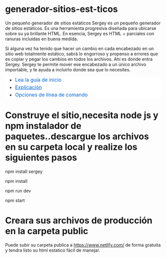 # generador-sitios-est-ticos
 Un pequeño generador de sitios estáticos
Sergey es un pequeño generador de sitios estáticos. Es una herramienta progresiva diseñada para ubicarse sobre su ya brillante HTML. En esencia, Sergey es HTML + parciales con ranuras incluidas en buena medida.

Si alguna vez ha tenido que hacer un cambio en cada encabezado en un sitio web totalmente estático, sabrá lo engorroso y propenso a errores que es copiar y pegar los cambios en todos los archivos. Ahí es donde entra Sergey. Sergey te permite mover ese encabezado a un único archivo importable, y te ayuda a incluirlo donde sea que lo necesites.

<ul style="background-color: white; box-sizing: border-box; color: #24292e; font-family: -apple-system, BlinkMacSystemFont, &quot;Segoe UI&quot;, Helvetica, Arial, sans-serif, &quot;Apple Color Emoji&quot;, &quot;Segoe UI Emoji&quot;; font-size: 16px; margin-bottom: 16px; margin-top: 0px; padding-left: 2em;">
<li style="box-sizing: border-box;"><a href="https://sergey.cool/#get-started" rel="nofollow" style="background-color: initial; box-sizing: border-box; color: #0366d6; text-decoration-line: none;">Lea la guía de inicio</a></li>
<li style="box-sizing: border-box; margin-top: 0.25em;"><a href="https://sergey.cool/slots/" rel="nofollow" style="background-color: initial; box-sizing: border-box; color: #0366d6; outline-width: 0px;"><span style="box-sizing: border-box; vertical-align: inherit;">Explicación</span></a></li>
<li style="box-sizing: border-box; margin-top: 0.25em;"><a href="https://sergey.cool/options/" rel="nofollow" style="background-color: initial; box-sizing: border-box; color: #0366d6; text-decoration-line: none;">Opciones de línea de comando</a></li>
</ul>


# Construye el sitio,necesita node js y npm instalador de paquetes..descargue los archivos en su carpeta local y realize los siguientes pasos
npm install sergey

npm install

npm run dev

npm start

# Creara sus archivos de producción en la carpeta public

Puede subir su carpeta publica a https://www.netlify.com/ de forma gratuita y tendra listo su html estatico fácil de manejar.
